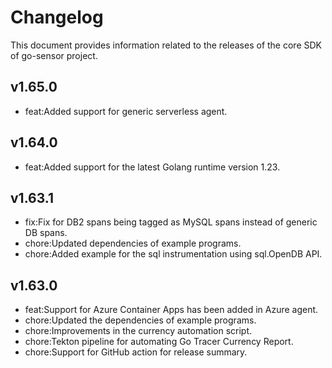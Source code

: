 # Changelog

This document provides information related to the releases of the core SDK of
go-sensor project.

## v1.65.0

* feat:Added support for generic serverless agent.

## v1.64.0

* feat:Added support for the latest Golang runtime version 1.23.

## v1.63.1

* fix:Fix for DB2 spans being tagged as MySQL spans instead of generic DB spans.
* chore:Updated dependencies of example programs.
* chore:Added example for the sql instrumentation using sql.OpenDB API.

## v1.63.0

* feat:Support for Azure Container Apps has been added in Azure agent.
* chore:Updated the dependencies of example programs.
* chore:Improvements in the currency automation script.
* chore:Tekton pipeline for automating Go Tracer Currency Report.
* chore:Support for GitHub action for release summary.
